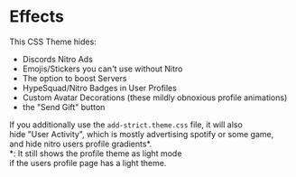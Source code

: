 # Effects

This CSS Theme hides:

* Discords Nitro Ads  
* Emojis/Stickers you can't use without Nitro  
* The option to boost Servers  
* HypeSquad/Nitro Badges in User Profiles  
* Custom Avatar Decorations (these mildly obnoxious profile animations)  
* the "Send Gift" button  

If you additionally use the `add-strict.theme.css` file, it will also  
hide "User Activity", which is mostly advertising spotify or some game,  
and hide nitro users profile gradients*.  
*: It still shows the profile theme as light mode  
if the users profile page has a light theme.  
